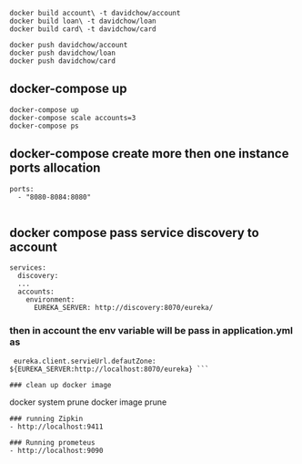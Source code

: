 ```
docker build account\ -t davidchow/account
docker build loan\ -t davidchow/loan
docker build card\ -t davidchow/card

docker push davidchow/account
docker push davidchow/loan
docker push davidchow/card
```

## docker-compose up
```
docker-compose up
docker-compose scale accounts=3
docker-compose ps
```

## docker-compose create more then one instance ports allocation
```
ports:
  - "8080-8084:8080"
  
```

## docker compose pass service discovery to account 
```
services:
  discovery:
  ...
  accounts:
    environment:
      EUREKA_SERVER: http://discovery:8070/eureka/
 ```
 ### then in account the env variable will be pass in application.yml as 
 ```
  eureka.client.servieUrl.defautZone: ${EUREKA_SERVER:http://localhost:8070/eureka} ```

### clean up docker image
```
docker system prune
docker image prune
``` 
### running Zipkin
- http://localhost:9411

### Running prometeus
- http://localhost:9090
